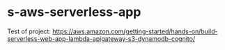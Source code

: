 # s-aws-serverless-app
Test of project: https://aws.amazon.com/getting-started/hands-on/build-serverless-web-app-lambda-apigateway-s3-dynamodb-cognito/

